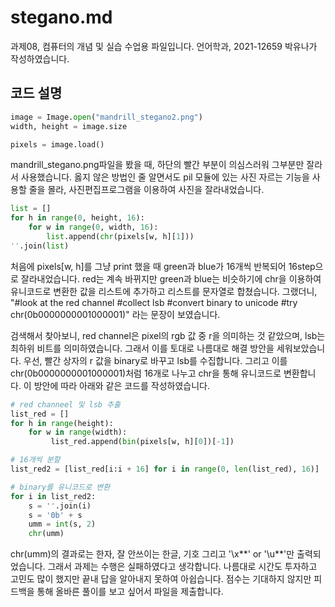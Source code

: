 
# stegano.md
과제08, 컴퓨터의 개념 및 실습 수업용 파일입니다.
언어학과, 2021-12659 박유나가 작성하였습니다.

## 코드 설명

```python
image = Image.open("mandrill_stegano2.png")
width, height = image.size

pixels = image.load() 
```
mandrill_stegano.png파일을 봤을 때, 하단의 빨간 부분이 의심스러워 그부분만 잘라서 사용했습니다. 옳지 않은 방법인 줄 알면서도 pil 모듈에 있는 사진 자르는 기능을 사용할 줄을 몰라, 사진편집프로그램을 이용하여 사진을 잘라내었습니다.


``` python
list = []
for h in range(0, height, 16):
    for w in range(0, width, 16):
        list.append(chr(pixels[w, h][1]))
''.join(list)
```

처음에 pixels[w, h]를 그냥 print 했을 때 green과 blue가 16개씩 반복되어 16step으로 잘라내었습니다. red는 계속 바뀌지만 green과 blue는 비슷하기에 chr을 이용하여 유니코드로 변환한 값을 리스트에 추가하고 리스트를 문자열로 합쳤습니다. 그랬더니,  
"#look at the red channel 
#collect lsb
#convert binary to unicode 
#try chr(0b0000000001000001)" 라는 문장이 보였습니다.

검색해서 찾아보니, red channel은 pixel의 rgb 값 중 r을 의미하는 것 같았으며, lsb는 최하위 비트를 의미하였습니다. 그래서 이를 토대로 나름대로 해결 방안을 세워보았습니다. 우선, 빨간 상자의 r 값을 binary로 바꾸고 lsb를 수집합니다. 그리고 이를 chr(0b0000000001000001)처럼 16개로 나누고 chr을 통해 유니코드로 변환합니다. 이 방안에 따라 아래와 같은 코드를 작성하였습니다.

```python
# red channeel 및 lsb 추출
list_red = []
for h in range(height):
    for w in range(width):
         list_red.append(bin(pixels[w, h][0])[-1])

# 16개씩 분할   
list_red2 = [list_red[i:i + 16] for i in range(0, len(list_red), 16)]

# binary를 유니코드로 변환
for i in list_red2:
    s = ''.join(i)
    s = '0b' + s
    umm = int(s, 2)
    chr(umm)
```

chr(umm)의 결과로는 한자, 잘 안쓰이는 한글, 기호 그리고 '\x**' or '\u**'만 출력되었습니다. 그래서 과제는 수행은 실패하였다고 생각합니다.
나름대로 시간도 투자하고 고민도 많이 했지만 끝내 답을 알아내지 못하여 아쉽습니다. 점수는 기대하지 않지만 피드백을 통해 올바른 풀이를 보고 싶어서 파일을 제출합니다.
